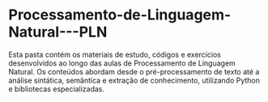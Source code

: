 # Processamento-de-Linguagem-Natural---PLN
Esta pasta contém os materiais de estudo, códigos e exercícios desenvolvidos ao longo das aulas de Processamento de Linguagem Natural. Os conteúdos abordam desde o pré-processamento de texto até a análise sintática, semântica e extração de conhecimento, utilizando Python e bibliotecas especializadas.
